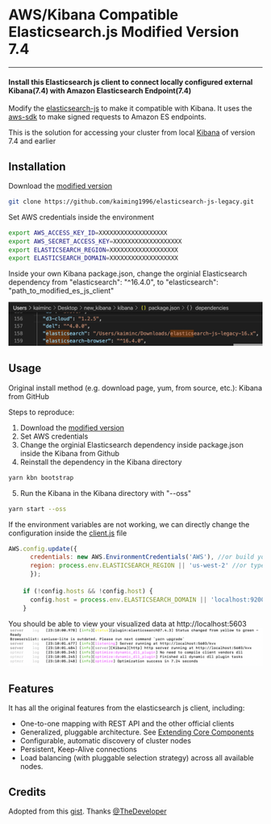 # AWS/Kibana Compatible Elasticsearch.js Modified Version 7.4

---

#### Install this Elasticsearch js client to connect locally configured external Kibana(7.4) with Amazon Elasticsearch Endpoint(7.4)

Modify the [elasticsearch-js](https://github.com/elastic/elasticsearch-js) to make it compatible with Kibana. It uses the [aws-sdk](https://aws.amazon.com/sdk-for-node-js/) to make signed requests to Amazon ES endpoints.

This is the solution for accessing your cluster from local [Kibana](https://github.com/elastic/kibana/tree/7.4) of version 7.4 and earlier 

## Installation

Download the [modified version](https://github.com/kaiming1996/elasticsearch-js-legacy)
```bash
git clone https://github.com/kaiming1996/elasticsearch-js-legacy.git 
```
Set AWS credentials inside the environment
 ```bash                     
export AWS_ACCESS_KEY_ID=XXXXXXXXXXXXXXXXXXX
export AWS_SECRET_ACCESS_KEY=XXXXXXXXXXXXXXXXXXX
export ELASTICSEARCH_REGION=XXXXXXXXXXXXXXXXXXX
export ELASTICSEARCH_DOMAIN=XXXXXXXXXXXXXXXXXXX
```

Inside your own Kibana package.json, change the orginial Elasticsearch dependency from "elasticsearch": "^16.4.0", to "elasticsearch": "path_to_modified_es_js_client"

![dependency](https://github.com/kaiming1996/elasticsearch-js-legacy/blob/kaiming1996-kibana-es-handler/screenshot/dependency.png)

## Usage

Original install method (e.g. download page, yum, from source, etc.): Kibana from GitHub

Steps to reproduce:

1. Download the [modified version](https://github.com/kaiming1996/elasticsearch-js-legacy)
2. Set AWS credentials
3. Change the orginial Elasticsearch dependency inside package.json inside the Kibana from Github
4. Reinstall the dependency in the Kibana directory
 ```bash                     
 yarn kbn bootstrap
 ``` 
5. Run the Kibana in the Kibana directory with "--oss"
 ```bash                     
 yarn start --oss
 ``` 


If the environment variables are not working, we can directly change the configuration inside the [client.js](https://github.com/kaiming1996/elasticsearch-js-legacy/blob/kaiming1996-kibana-es-handler/src/lib/client.js) file 
```javascript
AWS.config.update({
      credentials: new AWS.EnvironmentCredentials('AWS'), //or build your credentials here
      region: process.env.ELASTICSEARCH_REGION || 'us-west-2' //or type your region here
      });

    if (!config.hosts && !config.host) {
      config.host = process.env.ELASTICSEARCH_DOMAIN || 'localhost:9200'; //or type your endpoint here
    }
```

You should be able to view your visualized data at http://localhost:5603
![result](https://github.com/kaiming1996/elasticsearch-js-legacy/blob/kaiming1996-kibana-es-handler/screenshot/result.png)


## Features
 It has all the original features from the elasticsearch js client, including: 
 
 - One-to-one mapping with REST API and the other official clients
 - Generalized, pluggable architecture. See [Extending Core Components](https://www.elastic.co/guide/en/elasticsearch/client/javascript-api/16.x/extending_core_components.html)
 - Configurable, automatic discovery of cluster nodes
 - Persistent, Keep-Alive connections
 - Load balancing (with pluggable selection strategy) across all available nodes.


## Credits

Adopted from this [gist](https://github.com/TheDeveloper/http-aws-es/blob/master/connector.js). Thanks [@TheDeveloper](https://github.com/TheDeveloper)
